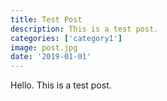 ```yaml
---
title: Test Post
description: This is a test post.
categories: ['category1']
image: post.jpg
date: '2019-01-01'
---
```


Hello.
This is a test post.

